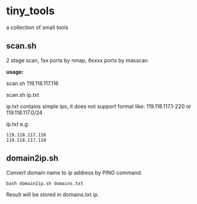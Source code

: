 # tiny_tools
a collection of small tools

## scan.sh
2 stage scan, 1xx ports by nmap, 6xxxx ports by masscan

**usage:**

scan.sh 119.118.117.116

scan.sh ip.txt

ip.txt contains simple ips, it does not support format like: 119.118.117.1-220 or 119.118.117.0/24

ip.txt e.g:
```
119.118.117.116
119.118.117.110
```

## domain2ip.sh
Convert domain name to ip address by PING command.
```
bash domain2ip.sh domains.txt
```
Result will be stored in domains.txt.ip.
